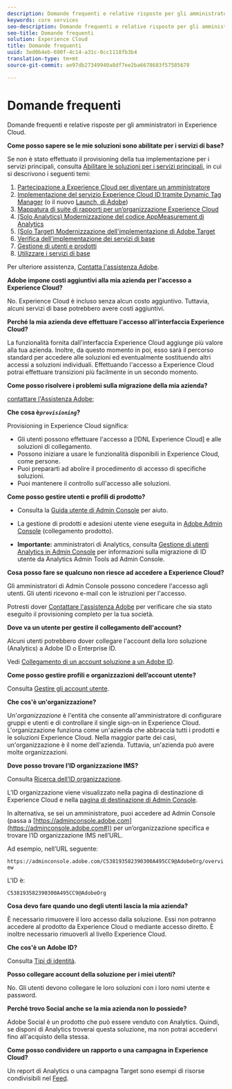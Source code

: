 ```yaml
---
description: Domande frequenti e relative risposte per gli amministratori in Experience Cloud.
keywords: core services
seo-description: Domande frequenti e relative risposte per gli amministratori in Experience Cloud.
seo-title: Domande frequenti
solution: Experience Cloud
title: Domande frequenti
uuid: 3ed0b4eb-690f-4c14-a31c-0cc1118fb3b4
translation-type: tm+mt
source-git-commit: ae97db27349940a8df7ee2ba6678683f57585678

---
```



# Domande frequenti

Domande frequenti e relative risposte per gli amministratori in Experience Cloud.

**Come posso sapere se le mie soluzioni sono abilitate per i servizi di base?**

Se non è stato effettuato il provisioning della tua implementazione per i servizi principali, consulta [Abilitare le soluzioni per i servizi principali](../core-services/core-services.md#concept_07ED1D5C64234E77976E6D572E78FB9C), in cui si descrivono i seguenti temi:


1. [Partecipazione a Experience Cloud per diventare un amministratore](../core-services/core-services.md#section_2423F0BD3DF642658103310EE5EA6154)
1. [Implementazione del servizio Experience Cloud ID tramite Dynamic Tag Manager](../core-services/core-services.md#section_3C9F6DF37C654D939625BB4D485E4354) (o il nuovo [Launch, di Adobe](https://docs.adobe.com/content/help/en/launch/using/intro/get-started/quick-start.html))
1. [Mappatura di suite di rapporti per un’organizzazione Experience Cloud](../core-services/core-services.md#concept_apg_zq2_rw)
1. [(Solo Analytics) Modernizzazione del codice AppMeasurement di Analytics](../core-services/core-services.md#section_1798D9D0F05C47E29816AC4EEB9A0913)
1. [(Solo Target) Modernizzazione dell'implementazione di Adobe Target](../core-services/core-services.md#section_C2F4493C7A36406DAE2266B429A4BD24)
1. [Verifica dell'implementazione dei servizi di base](../core-services/core-services.md#section_E641782A0F4F44AF8C9C91216BE330D5)
1. [Gestione di utenti e prodotti](../core-services/core-services.md#section_B6E95F4E0E12483CB9DA99CBC0C5A4AF)
1. [Utilizzare i servizi di base](../core-services/core-services.md#section_960C06093623462E8EA247B3E97274A1)




Per ulteriore assistenza, [Contatta l'assistenza Adobe](https://helpx.adobe.com/marketing-cloud/contact-support.html).

**Adobe impone costi aggiuntivi alla mia azienda per l'accesso a Experience Cloud?**

No. Experience Cloud è incluso senza alcun costo aggiuntivo. Tuttavia, alcuni servizi di base potrebbero avere costi aggiuntivi.

**Perché la mia azienda deve effettuare l'accesso all'interfaccia Experience Cloud?**

La funzionalità fornita dall'interfaccia Experience Cloud aggiunge più valore alla tua azienda. Inoltre, da questo momento in poi, esso sarà il percorso standard per accedere alle soluzioni ed eventualmente sostituendo altri accessi a soluzioni individuali. Effettuando l'accesso a Experience Cloud potrai effettuare transizioni più facilmente in un secondo momento.

**Come posso risolvere i problemi sulla migrazione della mia azienda?**

[contattare l'Assistenza Adobe](https://helpx.adobe.com/marketing-cloud/contact-support.html);

**Che cosa è&#x200B;*`provisioning`*?**

Provisioning in Experience Cloud significa:

* Gli utenti possono effettuare l'accesso a [!DNL Experience Cloud] e alle soluzioni di collegamento.
* Possono iniziare a usare le funzionalità disponibili in Experience Cloud, come persone.
* Puoi prepararti ad abolire il procedimento di accesso di specifiche soluzioni.
* Puoi mantenere il controllo sull'accesso alle soluzioni.

**Come posso gestire utenti e profili di prodotto?**

* Consulta la [Guida utente di Admin Console](https://helpx.adobe.com/enterprise/administering/user-guide.html) per aiuto.

* La gestione di prodotti e adesioni utente viene eseguita in [Adobe Admin Console](https://adminconsole.adobe.com/enterprise) (collegamento prodotto).

* **Importante:** amministratori di Analytics, consulta [Gestione di utenti Analytics in Admin Console](https://docs.adobe.com/content/help/en/analytics/admin/user-product-management/user-management/migrate-users/c-migration-tool.html) per informazioni sulla migrazione di ID utente da Analytics Admin Tools ad Admin Console.

**Cosa posso fare se qualcuno non riesce ad accedere a Experience Cloud?**

Gli amministratori di Admin Console possono concedere l'accesso agli utenti. Gli utenti ricevono e-mail con le istruzioni per l'accesso.

Potresti dover [Contattare l'assistenza Adobe](https://helpx.adobe.com/marketing-cloud/contact-support.html) per verificare che sia stato eseguito il provisioning completo per la tua società.

**Dove va un utente per gestire il collegamento dell'account?**

Alcuni utenti potrebbero dover collegare l'account della loro soluzione (Analytics) a Adobe ID o Enterprise ID.

Vedi [Collegamento di un account soluzione a un Adobe ID](../admin-getting-started/organizations.md#task_FD389E78640848919E247AC5E95B8369).

**Come posso gestire profili e organizzazioni dell’account utente?**

Consulta [Gestire gli account utente](../admin-getting-started/organizations.md#topic_C31CB834F109465A82ED57FF0563B3F1).

**Che cos'è un'organizzazione?**

Un'*organizzazione* è l'entità che consente all'amministratore di configurare gruppi e utenti e di controllare il single sign-on in Experience Cloud. L'organizzazione funziona come un'azienda che abbraccia tutti i prodotti e le soluzioni Experience Cloud. Nella maggior parte dei casi, un'organizzazione è il nome dell'azienda. Tuttavia, un'azienda può avere molte organizzazioni.

**Dove posso trovare l’ID organizzazione IMS?**

Consulta [Ricerca dell’ID organizzazione](organizations.md).

L’ID organizzazione viene visualizzato nella pagina di destinazione di Experience Cloud e nella [pagina di destinazione di Admin Console](https://adminconsole.adobe.com).

In alternativa, se sei un amministratore, puoi accedere ad Admin Console (passa a [https://adminconsole.adobe.com](https://adminconsole.adobe.com#)) per un’organizzazione specifica e trovare l’ID organizzazione IMS nell’URL.

Ad esempio, nell’URL seguente:

`https://adminconsole.adobe.com/C538193582390300A495CC9@AdobeOrg/overview`

L'ID è:

`C538193582390300A495CC9@AdobeOrg`

**Cosa devo fare quando uno degli utenti lascia la mia azienda?**

È necessario rimuovere il loro accesso dalla soluzione. Essi non potranno accedere al prodotto da Experience Cloud o mediante accesso diretto. È inoltre necessario rimuoverli al livello Experience Cloud.

**Che cos'è un Adobe ID?**

Consulta [Tipi di identità](https://helpx.adobe.com/enterprise/help/identity.html).

**Posso collegare account della soluzione per i miei utenti?**

No. Gli utenti devono collegare le loro soluzioni con i loro nomi utente e password.

**Perché trovo Social anche se la mia azienda non lo possiede?**

Adobe Social è un prodotto che può essere venduto con Analytics. Quindi, se disponi di Analytics troverai questa soluzione, ma non potrai accedervi fino all'acquisto della stessa.

**Come posso condividere un rapporto o una campagna in Experience Cloud?**

Un report di Analytics o una campagna Target sono esempi di risorse condivisibili nel [Feed](../feed.md#concept_9256B8768A294009A777282DD8719213).
